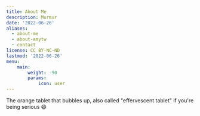 ```yaml
---
title: About Me
description: Murmur
date: '2022-06-26'
aliases:
  - about-me
  - about-amytw
  - contact
license: CC BY-NC-ND
lastmod: '2022-06-26'
menu:
    main: 
        weight: -90
        params:
            icon: user
---
```


The orange tablet that bubbles up, also called "effervescent tablet" if you're being serious :smile:
